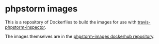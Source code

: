 # phpstorm images
This is a repository of Dockerfiles to build the images for use with [travis-phpstorm-inspector](https://github.com/dan-mathews/travis-phpstorm-inspector).

The images themselves are in the [phpstorm-images dockerhub repository](https://hub.docker.com/r/danmathews1/phpstorm-images).
